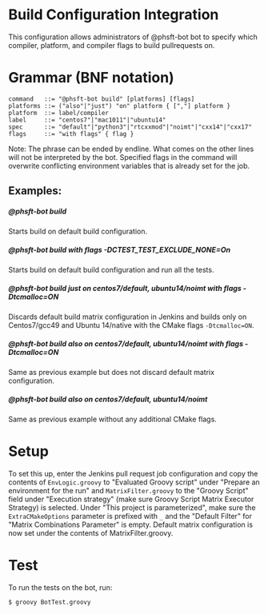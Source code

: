 # Build Configuration Integration
This configuration allows administrators of @phsft-bot bot to specify which compiler, platform, and compiler flags to build pullrequests on. 

# Grammar (BNF notation)

```
command   ::= "@phsft-bot build" [platforms] [flags]
platforms ::= ("also"|"just") "on" platform { [","] platform } 
platform  ::= label/compiler
label     ::= "centos7"|"mac1011"|"ubuntu14"
spec      ::= "default"|"python3"|"rtcxxmod"|"noimt"|"cxx14"|"cxx17"
flags     ::= "with flags" { flag }
```

Note: The phrase can be ended by endline. What comes on the other lines will not be interpreted by the bot. Specified flags in the command will overwrite conflicting environment variables that is already set for the job.
## Examples:
##### @phsft-bot build
Starts build on default build configuration.

##### @phsft-bot build with flags -DCTEST_TEST_EXCLUDE_NONE=On
Starts build on default build configuration and run all the tests.

##### @phsft-bot build just on centos7/default, ubuntu14/noimt with flags -Dtcmalloc=ON
Discards default build matrix configuration in Jenkins and builds only on Centos7/gcc49 and Ubuntu 14/native with the CMake flags `-Dtcmalloc=ON`.

##### @phsft-bot build also on centos7/default, ubuntu14/noimt with flags -Dtcmalloc=ON
Same as previous example but does not discard default matrix configuration.

##### @phsft-bot build also on centos7/default, ubuntu14/noimt
Same as previous example without any additional CMake flags.


# Setup
To set this up, enter the Jenkins pull request job configuration and copy the contents of `EnvLogic.groovy` to "Evaluated Groovy script" under "Prepare an environment for the run" and `MatrixFilter.groovy` to the "Groovy Script" field under "Execution strategy" (make sure Groovy Script Matrix Executor Strategy) is selected. Under "This project is parameterized", make sure the `ExtraCMakeOptions` parameter is prefixed with `_` and the "Default Filter" for "Matrix Combinations Parameter" is empty. Default matrix configuration is now set under the contents of MatrixFilter.groovy.

# Test
To run the tests on the bot, run:

    $ groovy BotTest.groovy
